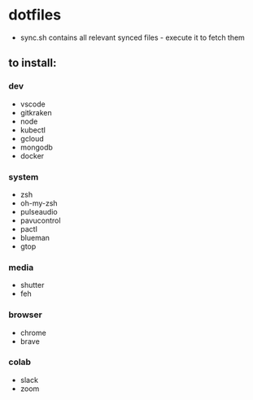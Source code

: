 # dotfiles

* sync.sh contains all relevant synced files - execute it to fetch them

## to install:

### dev
* vscode
* gitkraken
* node
* kubectl
* gcloud
* mongodb
* docker

### system
* zsh
* oh-my-zsh
* pulseaudio
* pavucontrol
* pactl
* blueman
* gtop

### media
* shutter
* feh

### browser
* chrome
* brave

### colab
* slack
* zoom

